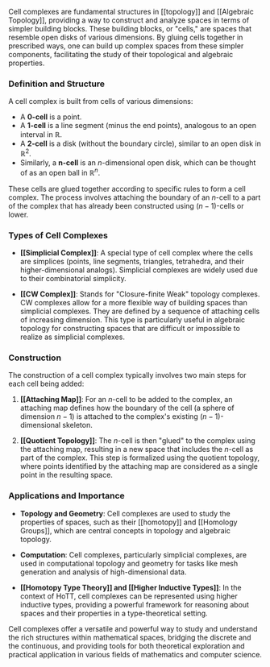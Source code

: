 Cell complexes are fundamental structures in [[topology]] and [[Algebraic Topology]], providing a way to construct and analyze spaces in terms of simpler building blocks. These building blocks, or "cells," are spaces that resemble open disks of various dimensions. By gluing cells together in prescribed ways, one can build up complex spaces from these simpler components, facilitating the study of their topological and algebraic properties.

### Definition and Structure

A cell complex is built from cells of various dimensions:

- A **0-cell** is a point.
- A **1-cell** is a line segment (minus the end points), analogous to an open interval in $\mathbb{R}$.
- A **2-cell** is a disk (without the boundary circle), similar to an open disk in $\mathbb{R}^2$.
- Similarly, a **n-cell** is an $n$-dimensional open disk, which can be thought of as an open ball in $\mathbb{R}^n$.

These cells are glued together according to specific rules to form a cell complex. The process involves attaching the boundary of an $n$-cell to a part of the complex that has already been constructed using $(n-1)$-cells or lower.

### Types of Cell Complexes

- **[[Simplicial Complex]]**: A special type of cell complex where the cells are simplices (points, line segments, triangles, tetrahedra, and their higher-dimensional analogs). Simplicial complexes are widely used due to their combinatorial simplicity.

- **[[CW Complex]]**: Stands for "Closure-finite Weak" topology complexes. CW complexes allow for a more flexible way of building spaces than simplicial complexes. They are defined by a sequence of attaching cells of increasing dimension. This type is particularly useful in algebraic topology for constructing spaces that are difficult or impossible to realize as simplicial complexes.

### Construction

The construction of a cell complex typically involves two main steps for each cell being added:

1. **[[Attaching Map]]**: For an $n$-cell to be added to the complex, an attaching map defines how the boundary of the cell (a sphere of dimension $n-1$) is attached to the complex's existing $(n-1)$-dimensional skeleton.

2. **[[Quotient Topology]]**: The $n$-cell is then "glued" to the complex using the attaching map, resulting in a new space that includes the $n$-cell as part of the complex. This step is formalized using the quotient topology, where points identified by the attaching map are considered as a single point in the resulting space.

### Applications and Importance

- **Topology and Geometry**: Cell complexes are used to study the properties of spaces, such as their [[homotopy]] and [[Homology Groups]], which are central concepts in topology and algebraic topology.

- **Computation**: Cell complexes, particularly simplicial complexes, are used in computational topology and geometry for tasks like mesh generation and analysis of high-dimensional data.

- **[[Homotopy Type Theory]] and [[Higher Inductive Types]]**: In the context of HoTT, cell complexes can be represented using higher inductive types, providing a powerful framework for reasoning about spaces and their properties in a type-theoretical setting.

Cell complexes offer a versatile and powerful way to study and understand the rich structures within mathematical spaces, bridging the discrete and the continuous, and providing tools for both theoretical exploration and practical application in various fields of mathematics and computer science.